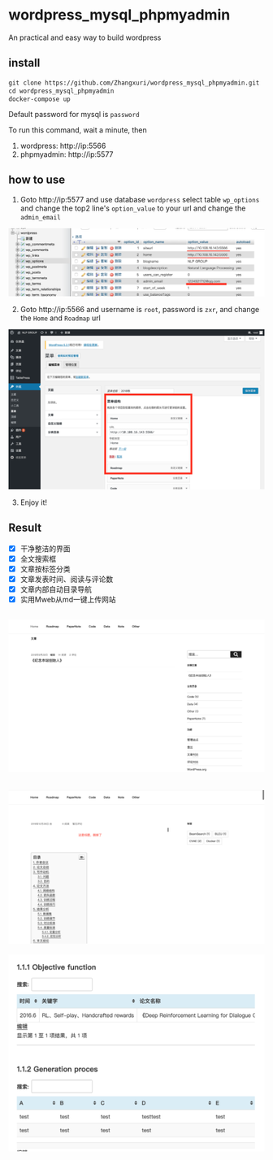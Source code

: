 # wordpress_mysql_phpmyadmin
An practical and easy way to build wordpress

## install 

```
git clone https://github.com/Zhangxuri/wordpress_mysql_phpmyadmin.git
cd wordpress_mysql_phpmyadmin
docker-compose up
```
Default password for mysql is `password`

To run this command, wait a minute, then
1. wordpress: http://ip:5566
2. phpmyadmin: http://ip:5577

## how to use


1. Goto http://ip:5577 and use database `wordpress` select table `wp_options` and change the top2 line's `option_value` to your url and change the `admin_email`

![](images/1.png)

2. Goto http://ip:5566 and username is `root`, password is `zxr`, and change the `Home` and `Roadmap` url

![](images/2.png)

3. Enjoy it!

## Result
* [x]  干净整洁的界面
* [x]  全文搜索框
* [x]  文章按标签分类
* [x]  文章发表时间、阅读与评论数
* [x]  文章内部自动目录导航
* [x]  实用Mweb从md一键上传网站

![](images/3.png)
---
![](images/4.png)
---
![](images/5.png)
